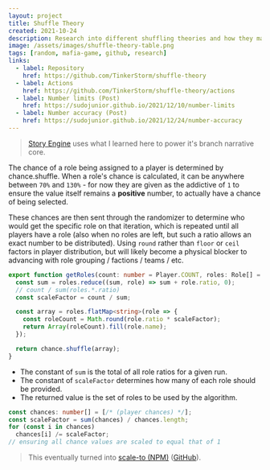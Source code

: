 ```yaml
---
layout: project
title: Shuffle Theory
created: 2021-10-24
description: Research into different shuffling theories and how they may effect a service as it scales across shards and clusters.
image: /assets/images/shuffle-theory-table.png
tags: [random, mafia-game, github, research]
links:
  - label: Repository
    href: https://github.com/TinkerStorm/shuffle-theory
  - label: Actions
    href: https://github.com/TinkerStorm/shuffle-theory/actions
  - label: Number limits (Post)
    href: https://sudojunior.github.io/2021/12/10/number-limits
  - label: Number accuracy (Post)
    href: https://sudojunior.github.io/2021/12/24/number-accuracy
---
```


> [Story Engine](story-engine) uses what I learned here to power it's branch narrative core.

The chance of a role being assigned to a player is determined by chance.shuffle. When a role's chance is calculated, it can be anywhere between `70%` and `130%` - for now they are given as the addictive of `1` to ensure the value itself remains a **positive** number, to actually have a chance of being selected.

These chances are then sent through the randomizer to determine who would get the specific role on that iteration, which is repeated until all players have a role (also when no roles are left, but such a ratio allows an exact number to be distributed). Using `round` rather than `floor` or `ceil` factors in player distribution, but will likely become a physical blocker to advancing with role grouping / factions / teams / etc.

```ts
export function getRoles(count: number = Player.COUNT, roles: Role[] = defaultRoles): string[] {
  const sum = roles.reduce((sum, role) => sum + role.ratio, 0);
  // count / sum(roles.*.ratio)
  const scaleFactor = count / sum;

  const array = roles.flatMap<string>(role => {
    const roleCount = Math.round(role.ratio * scaleFactor);
    return Array(roleCount).fill(role.name);
  });

  return chance.shuffle(array);
}
```

- The constant of `sum` is the total of all role ratios for a given run.
- The constant of `scaleFactor` determines how many of each role should be provided.
- The returned value is the set of roles to be used by the algorithm.

```ts
const chances: number[] = [/* (player chances) */];
const scaleFactor = sum(chances) / chances.length;
for (const i in chances)
  chances[i] /= scaleFactor;
// ensuring all chance values are scaled to equal that of 1
```

> This eventually turned into [scale-to (NPM)](https://npm.im/scale-to) ([GitHub](https://github.com/TinkerStorm/scale-to)).